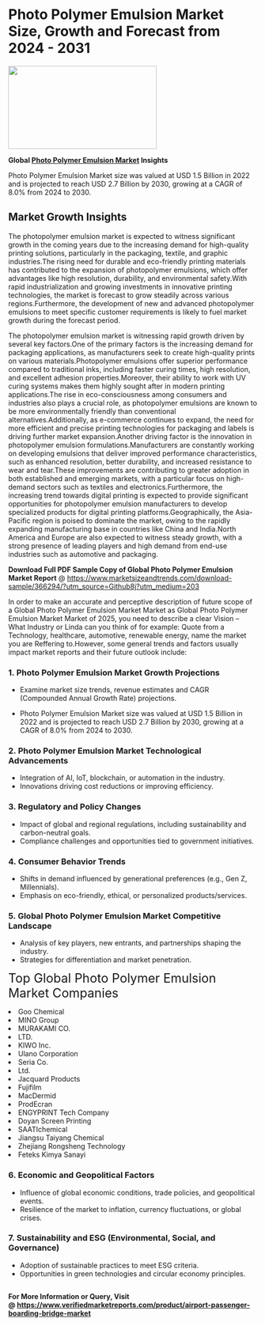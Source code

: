 <H1>Photo Polymer Emulsion Market Size, Growth and Forecast from 2024 - 2031</H1><img class="aligncenter size-medium wp-image-584254" src="https://thirdeyenews.in/wp-content/uploads/2024/09/Global-Market-Research-300x168.jpeg" alt="" width="300" height="168" /><p><strong>Global&nbsp;<a href="https://www.marketsizeandtrends.com/download-sample/366294/?utm_source=Github8j?utm_medium=203">Photo Polymer Emulsion Market</a> Insights</strong></p><p>Photo Polymer Emulsion Market size was valued at USD 1.5 Billion in 2022 and is projected to reach USD 2.7 Billion by 2030, growing at a CAGR of 8.0% from 2024 to 2030.</p><p><h2>Market Growth Insights</h2> <p>The photopolymer emulsion market is expected to witness significant growth in the coming years due to the increasing demand for high-quality printing solutions, particularly in the packaging, textile, and graphic industries.The rising need for durable and eco-friendly printing materials has contributed to the expansion of photopolymer emulsions, which offer advantages like high resolution, durability, and environmental safety.With rapid industrialization and growing investments in innovative printing technologies, the market is forecast to grow steadily across various regions.Furthermore, the development of new and advanced photopolymer emulsions to meet specific customer requirements is likely to fuel market growth during the forecast period.</p> <p>The photopolymer emulsion market is witnessing rapid growth driven by several key factors.One of the primary factors is the increasing demand for packaging applications, as manufacturers seek to create high-quality prints on various materials.Photopolymer emulsions offer superior performance compared to traditional inks, including faster curing times, high resolution, and excellent adhesion properties.Moreover, their ability to work with UV curing systems makes them highly sought after in modern printing applications.The rise in eco-consciousness among consumers and industries also plays a crucial role, as photopolymer emulsions are known to be more environmentally friendly than conventional alternatives.Additionally, as e-commerce continues to expand, the need for more efficient and precise printing technologies for packaging and labels is driving further market expansion.Another driving factor is the innovation in photopolymer emulsion formulations.Manufacturers are constantly working on developing emulsions that deliver improved performance characteristics, such as enhanced resolution, better durability, and increased resistance to wear and tear.These improvements are contributing to greater adoption in both established and emerging markets, with a particular focus on high-demand sectors such as textiles and electronics.Furthermore, the increasing trend towards digital printing is expected to provide significant opportunities for photopolymer emulsion manufacturers to develop specialized products for digital printing platforms.Geographically, the Asia-Pacific region is poised to dominate the market, owing to the rapidly expanding manufacturing base in countries like China and India.North America and Europe are also expected to witness steady growth, with a strong presence of leading players and high demand from end-use industries such as automotive and packaging.<p><span class=""><strong>Download Full PDF Sample Copy of Global Photo Polymer Emulsion Market Report</strong> @ <a href="https://www.marketsizeandtrends.com/download-sample/366294/?utm_source=Github8j?utm_medium=203" target="_blank">https://www.marketsizeandtrends.com/download-sample/366294/?utm_source=Github8j?utm_medium=203</a></span></p><p>In order to make an accurate and perceptive description of future scope of a Global&nbsp;Photo Polymer Emulsion Market Market as Global&nbsp;Photo Polymer Emulsion Market Market of 2025, you need to describe a clear Vision &ndash; What Industry or Linda can you think of for example: Quote from a Technology, healthcare, automotive, renewable energy, name the market you are Reffering to.However, some general trends and factors usually impact market reports and their future outlook include:</p><h3>1.&nbsp;<strong>Photo Polymer Emulsion Market Growth Projections</strong></h3><ul><li>Examine market size trends, revenue estimates and CAGR (Compounded Annual Growth Rate) projections.</li><li><p>Photo Polymer Emulsion Market size was valued at USD 1.5 Billion in 2022 and is projected to reach USD 2.7 Billion by 2030, growing at a CAGR of 8.0% from 2024 to 2030.</p></li></ul><h3>2.&nbsp;<strong>Photo Polymer Emulsion Market Technological Advancements</strong></h3><ul><li>Integration of AI, IoT, blockchain, or automation in the industry.</li><li>Innovations driving cost reductions or improving efficiency.</li></ul><h3>3.&nbsp;<strong>Regulatory and Policy Changes</strong></h3><ul><li>Impact of global and regional regulations, including sustainability and carbon-neutral goals.</li><li>Compliance challenges and opportunities tied to government initiatives.</li></ul><h3>4.&nbsp;<strong>Consumer Behavior Trends</strong></h3><ul><li>Shifts in demand influenced by generational preferences (e.g., Gen Z, Millennials).</li><li>Emphasis on eco-friendly, ethical, or personalized products/services.</li></ul><h3>5.&nbsp;<strong>Global Photo Polymer Emulsion Market Competitive Landscape</strong></h3><ul><li>Analysis of key players, new entrants, and partnerships shaping the industry.</li><li>Strategies for differentiation and market penetration.</li></ul><p data-pm-slice="1 1 []"><span style="color: inherit; font-family: inherit; font-size: 25px;">Top Global Photo Polymer Emulsion Market Companies</span></p><div class="" data-test-id=""><p><li>Goo Chemical</li><li> MINO Group</li><li> MURAKAMI CO.</li><li> LTD.</li><li> KIWO Inc.</li><li> Ulano Corporation</li><li> Seria Co.</li><li>Ltd.</li><li> Jacquard Products</li><li> Fujifilm</li><li> MacDermid</li><li> ProdEcran</li><li> ENGYPRINT Tech Company</li><li> Doyan Screen Printing</li><li> SAATIchemical</li><li> Jiangsu Taiyang Chemical</li><li> Zhejiang Rongsheng Technology</li><li> Feteks Kimya Sanayi</li></p></div><h3>6.&nbsp;<strong>Economic and Geopolitical Factors</strong></h3><ul><li>Influence of global economic conditions, trade policies, and geopolitical events.</li><li>Resilience of the market to inflation, currency fluctuations, or global crises.</li></ul><h3>7.&nbsp;<strong>Sustainability and ESG (Environmental, Social, and Governance)</strong></h3><ul><li>Adoption of sustainable practices to meet ESG criteria.</li><li>Opportunities in green technologies and circular economy principles.</li></ul><h2><strong style="font-size: 14px;">For More Information or Query, Visit @&nbsp;</strong><a style="background-color: #ffffff; font-size: 14px;" href="https://www.marketsizeandtrends.com/report/photo-polymer-emulsion-market/" target="_blank">https://www.verifiedmarketreports.com/product/airport-passenger-boarding-bridge-market</a></h2>